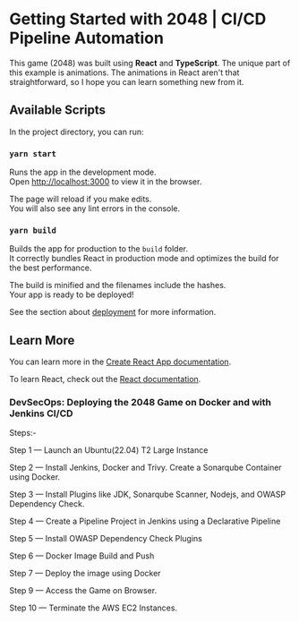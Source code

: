 # Getting Started with 2048 | CI/CD Pipeline Automation



This game (2048) was built using **React** and **TypeScript**. The unique part of this example is animations. The animations in React aren't that straightforward, so I hope you can learn something new from it.



<!-- ## How To Play? -->

<!-- You can play 2048 on [Github pages](https://mateuszsokola.github.io/2048-in-react/) -->

## Available Scripts

In the project directory, you can run:

### `yarn start`

Runs the app in the development mode.\
Open [http://localhost:3000](http://localhost:3000) to view it in the browser.

The page will reload if you make edits.\
You will also see any lint errors in the console.

### `yarn build`

Builds the app for production to the `build` folder.\
It correctly bundles React in production mode and optimizes the build for the best performance.

The build is minified and the filenames include the hashes.\
Your app is ready to be deployed!

See the section about [deployment](https://facebook.github.io/create-react-app/docs/deployment) for more information.

## Learn More

You can learn more in the [Create React App documentation](https://facebook.github.io/create-react-app/docs/getting-started).

To learn React, check out the [React documentation](https://reactjs.org/).



### DevSecOps: Deploying the 2048 Game on Docker and with Jenkins CI/CD

Steps:-

Step 1 — Launch an Ubuntu(22.04) T2 Large Instance

Step 2 — Install Jenkins, Docker and Trivy. Create a Sonarqube Container using Docker.

Step 3 — Install Plugins like JDK, Sonarqube Scanner, Nodejs, and OWASP Dependency Check.

Step 4 — Create a Pipeline Project in Jenkins using a Declarative Pipeline

Step 5 — Install OWASP Dependency Check Plugins

Step 6 — Docker Image Build and Push

Step 7 — Deploy the image using Docker

Step 9 — Access the Game on Browser.

Step 10 — Terminate the AWS EC2 Instances.
